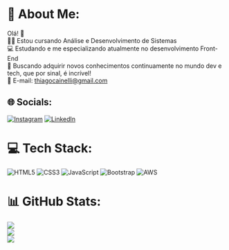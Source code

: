 # 💫 About Me:
Olá! 👋<br>👨‍🎓 Estou cursando Análise e Desenvolvimento de Sistemas<br>💻 Estudando e me especializando atualmente no desenvolvimento Front-End<br>🚀 Buscando adquirir novos conhecimentos continuamente no mundo dev e tech, que por sinal, é incrível!<br>📧 E-mail: thiagocainelli@gmail.com<br>


## 🌐 Socials:
[![Instagram](https://img.shields.io/badge/Instagram-%23E4405F.svg?logo=Instagram&logoColor=white)](https://instagram.com/instagram.com/thiagocainelli) [![LinkedIn](https://img.shields.io/badge/LinkedIn-%230077B5.svg?logo=linkedin&logoColor=white)](https://linkedin.com/in/linkedin.com/in/thiagocainelli) 

# 💻 Tech Stack:
![HTML5](https://img.shields.io/badge/html5-%23E34F26.svg?style=for-the-badge&logo=html5&logoColor=white) ![CSS3](https://img.shields.io/badge/css3-%231572B6.svg?style=for-the-badge&logo=css3&logoColor=white) ![JavaScript](https://img.shields.io/badge/javascript-%23323330.svg?style=for-the-badge&logo=javascript&logoColor=%23F7DF1E) ![Bootstrap](https://img.shields.io/badge/bootstrap-%23563D7C.svg?style=for-the-badge&logo=bootstrap&logoColor=white) ![AWS](https://img.shields.io/badge/AWS-%23FF9900.svg?style=for-the-badge&logo=amazon-aws&logoColor=white)
# 📊 GitHub Stats:
![](https://github-readme-stats.vercel.app/api?username=thiagocainelli&theme=blue-green&hide_border=false&include_all_commits=false&count_private=false)<br/>
![](https://github-readme-streak-stats.herokuapp.com/?user=thiagocainelli&theme=blue-green&hide_border=false)<br/>
![](https://github-readme-stats.vercel.app/api/top-langs/?username=thiagocainelli&theme=blue-green&hide_border=false&include_all_commits=false&count_private=false&layout=compact)
